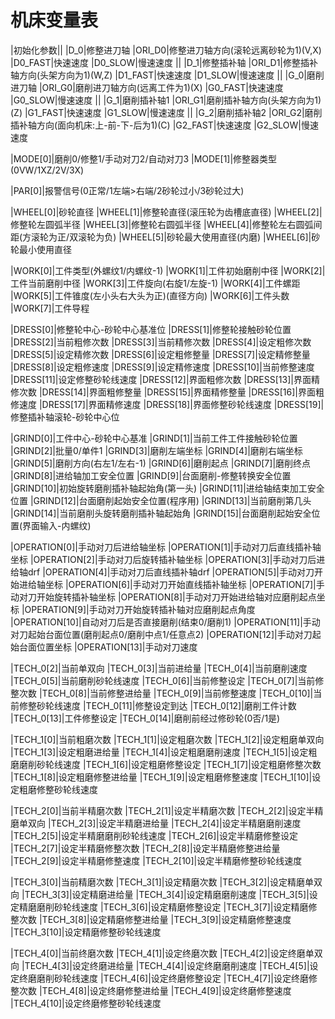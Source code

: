 # 机床变量表

|初始化参数||
|D_0|修整进刀轴
|ORI_D0|修整进刀轴方向(滚轮远离砂轮为1)(V,X)
|D0_FAST|快速速度
|D0_SLOW|慢速速度
||
|D_1|修整插补轴
|ORI_D1|修整插补轴方向(头架方向为1)(W,Z)
|D1_FAST|快速速度
|D1_SLOW|慢速速度
||
|G_0|磨削进刀轴
|ORI_G0|磨削进刀轴方向(远离工件为1)(X)
|G0_FAST|快速速度
|G0_SLOW|慢速速度
||
|G_1|磨削插补轴1
|ORI_G1|磨削插补轴方向(头架方向为1)(Z)
|G1_FAST|快速速度
|G1_SLOW|慢速速度
||
|G_2|磨削插补轴2
|ORI_G2|磨削插补轴方向(面向机床:上-前-下-后为1)(C)
|G2_FAST|快速速度
|G2_SLOW|慢速速度

|MODE[0]|磨削0/修整1/手动对刀2/自动对刀3
|MODE[1]|修整器类型(0VW/1XZ/2V/3X)

|PAR[0]|报警信号(0正常/1左端>右端/2砂轮过小/3砂轮过大)

|WHEEL[0]|砂轮直径
|WHEEL[1]|修整轮直径(滚压轮为齿槽底直径)
|WHEEL[2]|修整轮左圆弧半径
|WHEEL[3]|修整轮右圆弧半径
|WHEEL[4]|修整轮左右圆弧间距(方滚轮为正/双滚轮为负)
|WHEEL[5]|砂轮最大使用直径(内磨)
|WHEEL[6]|砂轮最小使用直径

|WORK[0]|工件类型(外螺纹1/内螺纹-1)
|WORK[1]|工件初始磨削中径
|WORK[2]|工件当前磨削中径
|WORK[3]|工件旋向(右旋1/左旋-1)
|WORK[4]|工件螺距
|WORK[5]|工件锥度(左小头右大头为正)(直径方向)
|WORK[6]|工件头数
|WORK[7]|工件导程

|DRESS[0]|修整轮中心-砂轮中心基准位
|DRESS[1]|修整轮接触砂轮位置
|DRESS[2]|当前粗修次数
|DRESS[3]|当前精修次数
|DRESS[4]|设定粗修次数
|DRESS[5]|设定精修次数
|DRESS[6]|设定粗修整量
|DRESS[7]|设定精修整量
|DRESS[8]|设定粗修速度
|DRESS[9]|设定精修速度
|DRESS[10]|当前修整速度
|DRESS[11]|设定修整砂轮线速度
|DRESS[12]|界面粗修次数
|DRESS[13]|界面精修次数
|DRESS[14]|界面粗修整量
|DRESS[15]|界面精修整量
|DRESS[16]|界面粗修速度
|DRESS[17]|界面精修速度
|DRESS[18]|界面修整砂轮线速度
|DRESS[19]|修整插补轴滚轮-砂轮中心位

|GRIND[0]|工件中心-砂轮中心基准
|GRIND[1]|当前工件工件接触砂轮位置
|GRIND[2]|批量0/单件1
|GRIND[3]|磨削左端坐标
|GRIND[4]|磨削右端坐标
|GRIND[5]|磨削方向(右左1/左右-1)
|GRIND[6]|磨削起点
|GRIND[7]|磨削终点
|GRIND[8]|进给轴加工安全位置
|GRIND[9]|台面磨削-修整转换安全位置
|GRIND[10]|初始旋转磨削插补轴起始角(第一头)
|GRIND[11]|进给轴结束加工安全位置
|GRIND[12]|台面磨削起始安全位置(程序用)
|GRIND[13]|当前磨削第几头
|GRIND[14]|当前磨削头旋转磨削插补轴起始角
|GRIND[15]|台面磨削起始安全位置(界面输入-内螺纹)

|OPERATION[0]|手动对刀后进给轴坐标
|OPERATION[1]|手动对刀后直线插补轴坐标
|OPERATION[2]|手动对刀后旋转插补轴坐标
|OPERATION[3]|手动对刀后进给轴drf
|OPERATION[4]|手动对刀后直线插补轴drf
|OPERATION[5]|手动对刀开始进给轴坐标
|OPERATION[6]|手动对刀开始直线插补轴坐标
|OPERATION[7]|手动对刀开始旋转插补轴坐标
|OPERATION[8]|手动对刀开始进给轴对应磨削起点坐标
|OPERATION[9]|手动对刀开始旋转插补轴对应磨削起点角度
|OPERATION[10]|自动对刀后是否直接磨削(结束0/磨削1)
|OPERATION[11]|手动对刀起始台面位置(磨削起点0/磨削中点1/任意点2)
|OPERATION[12]|手动对刀起始台面位置坐标
|OPERATION[13]|手动对刀速度

|TECH_0[2]|当前单双向
|TECH_0[3]|当前进给量
|TECH_0[4]|当前磨削速度
|TECH_0[5]|当前磨削砂轮线速度
|TECH_0[6]|当前修整设定
|TECH_0[7]|当前修整次数
|TECH_0[8]|当前修整进给量
|TECH_0[9]|当前修整速度
|TECH_0[10]|当前修整砂轮线速度
|TECH_0[11]|修整设定到达
|TECH_0[12]|磨削工件计数
|TECH_0[13]|工件修整设定
|TECH_0[14]|磨削前经过修砂轮(0否/1是)

|TECH_1[0]|当前粗磨次数
|TECH_1[1]|设定粗磨次数
|TECH_1[2]|设定粗磨单双向
|TECH_1[3]|设定粗磨进给量
|TECH_1[4]|设定粗磨磨削速度
|TECH_1[5]|设定粗磨磨削砂轮线速度
|TECH_1[6]|设定粗磨修整设定
|TECH_1[7]|设定粗磨修整次数
|TECH_1[8]|设定粗磨修整进给量
|TECH_1[9]|设定粗磨修整速度
|TECH_1[10]|设定粗磨修整砂轮线速度

|TECH_2[0]|当前半精磨次数
|TECH_2[1]|设定半精磨次数
|TECH_2[2]|设定半精磨单双向
|TECH_2[3]|设定半精磨进给量
|TECH_2[4]|设定半精磨磨削速度
|TECH_2[5]|设定半精磨磨削砂轮线速度
|TECH_2[6]|设定半精磨修整设定
|TECH_2[7]|设定半精磨修整次数
|TECH_2[8]|设定半精磨修整进给量
|TECH_2[9]|设定半精磨修整速度
|TECH_2[10]|设定半精磨修整砂轮线速度

|TECH_3[0]|当前精磨次数
|TECH_3[1]|设定精磨次数
|TECH_3[2]|设定精磨单双向
|TECH_3[3]|设定精磨进给量
|TECH_3[4]|设定精磨磨削速度
|TECH_3[5]|设定精磨磨削砂轮线速度
|TECH_3[6]|设定精磨修整设定
|TECH_3[7]|设定精磨修整次数
|TECH_3[8]|设定精磨修整进给量
|TECH_3[9]|设定精磨修整速度
|TECH_3[10]|设定精磨修整砂轮线速度

|TECH_4[0]|当前终磨次数
|TECH_4[1]|设定终磨次数
|TECH_4[2]|设定终磨单双向
|TECH_4[3]|设定终磨进给量
|TECH_4[4]|设定终磨磨削速度
|TECH_4[5]|设定终磨磨削砂轮线速度
|TECH_4[6]|设定终磨修整设定
|TECH_4[7]|设定终磨修整次数
|TECH_4[8]|设定终磨修整进给量
|TECH_4[9]|设定终磨修整速度
|TECH_4[10]|设定终磨修整砂轮线速度
